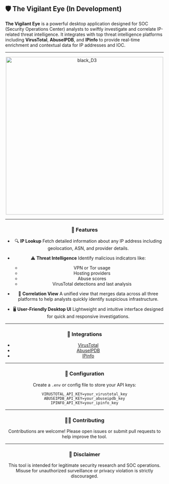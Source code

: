 ## 🛡️ The Vigilant Eye (In Development)

**The Vigilant Eye** is a powerful desktop application designed for SOC (Security Operations Center) analysts to swiftly investigate and correlate IP-related threat intelligence. It integrates with top threat intelligence platforms including **VirusTotal**, **AbuseIPDB**, and **IPinfo** to provide real-time enrichment and contextual data for IP addresses and IOC.

---
<div align="center">
<img src="https://github.com/user-attachments/assets/1ae23fef-a1a1-4f79-b4d0-1a71e9e5a9e2" alt="black_D3" width="500"/>
<div/>

---

### 🚀 Features

* 🔍 **IP Lookup**
  Fetch detailed information about any IP address including geolocation, ASN, and provider details.

* ⚠️ **Threat Intelligence**
  Identify malicious indicators like:

  * VPN or Tor usage
  * Hosting providers
  * Abuse scores
  * VirusTotal detections and last analysis

* 🧠 **Correlation View**
  A unified view that merges data across all three platforms to help analysts quickly identify suspicious infrastructure.

* 🖥️ **User-Friendly Desktop UI**
  Lightweight and intuitive interface designed for quick and responsive investigations.

---

### 🔗 Integrations

* [VirusTotal](https://www.virustotal.com/)
* [AbuseIPDB](https://www.abuseipdb.com/)
* [IPinfo](https://ipinfo.io/)
---


### 🔧 Configuration

Create a `.env` or config file to store your API keys:

```
VIRUSTOTAL_API_KEY=your_virustotal_key
ABUSEIPDB_API_KEY=your_abuseipdb_key
IPINFO_API_KEY=your_ipinfo_key
```



---

### 🧑‍💻 Contributing

Contributions are welcome! Please open issues or submit pull requests to help improve the tool.

---


### 📣 Disclaimer

This tool is intended for legitimate security research and SOC operations. Misuse for unauthorized surveillance or privacy violation is strictly discouraged.

